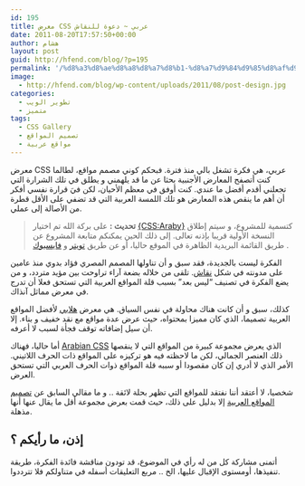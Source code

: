 ```yaml
---
id: 195
title: معرض CSS عربي ~ دعوة للنقاش
date: 2011-08-20T17:57:50+00:00
author: هشام
layout: post
guid: http://hfend.com/blog/?p=195
permalink: '/%d8%a3%d8%ae%d8%a8%d8%a7%d8%b1-%d8%a7%d9%84%d9%85%d8%af%d9%88%d9%86%d8%a9/%d9%85%d8%b9%d8%b1%d8%b6-css-%d8%b9%d8%b1%d8%a8%d9%8a-%d8%af%d8%b9%d9%88%d8%a9-%d9%84%d9%84%d9%86%d9%82%d8%a7%d8%b4/'
image:
  - http://hfend.com/blog/wp-content/uploads/2011/08/post-design.jpg
categories:
  - تطوير الويب
  - متميز
tags:
  - CSS Gallery
  - تصميم المواقع
  - مواقع عربية
---
```

معرض CSS عربي، هي فكرة تشغل بالي منذ فترة. فبحكم كوني مصمم مواقع، لطالما كنت أتصفح المعارض الأجنبية بحثا عن ما قد يلهمني و يطلق في تلك الشرارة التي تجعلني أقدم أفضل ما عندي. كنت أوفق في معظم الأحيان، لكن فيَ قرارة نفسي أفكر أن أهم ما ينقص هذه المعارض هو تلك اللمسة العربية التي قد تضفي على الأقل قطرة من الأصالة إلى عملي.

> **تحديث :** على بركة الله تم اختيار [{CSS:Araby}](http://www.cssaraby.com/ "{CSS:Araby} | Celebrating Originality ..") كتسمية للمشروع، و سيتم إطلاق النسخة الأولية قريبا بإذنه تعالى. إلى ذلك الحين يمكنكم متابعة المشروع عن طريق القائمة البريدية الظاهرة في الموقع حاليا، أو عن طريق [تويتر](http://twitter.com/CSSAraby "تويتر") و [فايسبوك](http://www.facebook.com/pages/CSSAraby/270360822976717 "فايسبوك") .

<!--more-->

الفكرة ليست بالجديدة، فقد سبق و أن تناولها المصمم المصري فؤاد بدوي منذ عامين على مدونته في شكل [نقاش](http://www.mo3aser.com/blog/%D9%81%D9%83%D8%B1%D8%A9-%D9%84%D9%84%D9%86%D9%82%D8%A7%D8%B4-%D9%85%D8%B9%D8%B1%D8%B6-css-%D8%B9%D8%B1%D8%A8%D9%8A/ "[ فكرة للنقاش ] معرض CSS عربي .."). تلقى من خلاله بضعة آراء تراوحت بين مؤيد متردد، و من يضع الفكرة في تصنيف &#8220;ليس بعد&#8221; بسبب قلة المواقع العربية التي تستحق فعلا أن تدرج في معرض مماثل آنذاك.

كذلك، سبق و أن كانت هناك محاولة في نفس السياق. هي معرض [هلابي](http://www.hilaby.com/category/gallery "معرض هلابي") لأفضل المواقع العربية تصميما، الذي كان مميزا بمحتواه، حيث عرض عدة مواقع مع نقد خفيف و بناء. إلا أن سيل إضافاته توقف فجأة لسبب لا أعرفه.

أما حاليا، فهناك [Arabian CSS](http://www.arabiancss.com/ "Arabian CSS") الذي يعرض مجموعة كبيرة من المواقع التي لا ينقصها ذلك العنصر الجمالي، لكن ما لاحظته فيه هو تركيزه على المواقع ذات الحرف اللاتيني. الأمر الذي لا أدري إن كان مقصودا أو سببه قلة المواقع ذوات الحرف العربي التي تستحق العرض.

شخصيا، لا أعتقد أننا نفتقد للمواقع التي تظهر بحلة لائقة .. و ما مقالي السابق عن [تصميم المواقع العربية](http://hfend.com/blog/%d8%aa%d8%b5%d9%85%d9%8a%d9%85/%d8%aa%d8%b5%d9%85%d9%8a%d9%85-%d8%a7%d9%84%d9%85%d9%88%d8%a7%d9%82%d8%b9-%d9%81%d9%8a-%d8%a7%d9%84%d8%b9%d8%a7%d9%84%d9%85-%d8%a7%d9%84%d8%b9%d8%b1%d8%a8%d9%8a/ "تصميم المواقع في العالم العربي ~ نحن نتقدم") إلا بدليل على ذلك، حيث قمت بعرض مجموعة أقل ما يقال عنها أنها مذهلة.

## إذن، ما رأيكم ؟

أتمنى مشاركة كل من له رأي في الموضوع، قد تودون مناقشة فائدة الفكرة، طريقة تنفيذها، أومستوى الإقبال عليها، الخ .. مربع التعليقات أسفله في متناولكم فلا تترددوا.